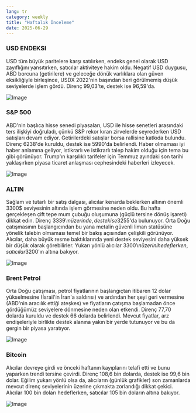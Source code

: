 ```yaml
---
lang: tr
category: weekly
title: "Haftalık İnceleme"
date: 2025-06-29
---
```


### USD ENDEKSI

USD tüm büyük paritelere karşı satılırken, endeks genel olarak USD zayıflığını yansıtırken, satıcılar aktiviteye hakim oldu. Negatif USD duygusu, ABD borcuna (getirilere) ve geleceğe dönük varlıklara olan güven eksikliğiyle birleşince, USDX 2022'nin başından beri görülmemiş düşük seviyelerde işlem gördü. Direnç 99,03'te, destek ise 96,59'da.

![Image](https://markleighedu.github.io/img/Jun-2025/29-Jun-2025/usdindex.jpg)

### S&P 500

ABD'nin başlıca hisse senedi piyasaları, USD ile hisse senetleri arasındaki ters ilişkiyi doğruladı, çünkü S&P rekor kıran zirvelerde seyrederken USD satışları devam ediyor. Getirilerdeki satışlar borsa rallisine katkıda bulundu. Direnç 6238'de kuruldu, destek ise 5990'da belirlendi. Haber olmaması iyi haber anlamına geliyor, istikrarlı ve istikrarlı talep hakim olduğu için tema bu gibi görünüyor. Trump'ın karşılıklı tarifeler için Temmuz ayındaki son tarihi yaklaşırken piyasa ticaret anlaşması cephesindeki haberleri izleyecek.

![Image](https://markleighedu.github.io/img/Jun-2025/29-Jun-2025/sp500.jpg)

### ALTIN

Sağlam ve tutarlı bir satış dalgası, alıcılar kenarda beklerken altının önemli 3300$ seviyesinin altında işlem görmesine neden oldu. Bu hafta gerçekleşen çift tepe mum çubuğu oluşumuna (güçlü tersine dönüş işareti) dikkat edin. Direnç 3339$'ın üzerinde, destek ise 3255$'da bulunuyor. Orta Doğu çatışmasının başlangıcından bu yana metalin güvenli liman statüsüne yönelik talebin olmaması temel bir bakış açısından çelişkili görünüyor. Alıcılar, daha büyük resme baktıklarında yeni destek seviyesini daha yüksek bir düşük olarak görebilirler. Yukarı yönlü alıcılar 3300$'ın üzerini hedeflerken, satıcılar 3200$'ın altına bakıyor.

![Image](https://markleighedu.github.io/img/Jun-2025/29-Jun-2025/gold.jpg)

### Brent Petrol

Orta Doğu çatışması, petrol fiyatlarının başlangıçtan itibaren 12 dolar yükselmesine (İsrail'in İran'a saldırısı) ve ardından her şeyi geri vermesine (ABD'nin aracılık ettiği ateşkes) ve fiyatların çatışma başlamadan önce gördüğümüz seviyelere dönmesine neden olan etkendi. Direnç 77,70 dolarda kuruldu ve destek 66 dolarda belirlendi. Mevcut fiyatlar, arz endişeleriyle birlikte destek alanına yakın bir yerde tutunuyor ve bu da gergin bir piyasa yaratıyor.

![Image](https://markleighedu.github.io/img/Jun-2025/29-Jun-2025/brentoil.jpg)

### Bitcoin

Alıcılar devreye girdi ve önceki haftanın kayıplarını telafi etti ve bunu yaparken trendi tersine çevirdi. Direnç 108,6 bin dolarda, destek ise 99,6 bin dolar. Eğilim yukarı yönlü olsa da, alıcıların (günlük grafikler) son zamanlarda mevcut direnç seviyelerinin üzerine çıkmakta zorlandığı dikkat çekici. Alıcılar 100 bin doları hedeflerken, satıcılar 105 bin doların altına bakıyor.

![Image](https://markleighedu.github.io/img/Jun-2025/29-Jun-2025/bitcoin.jpg)

